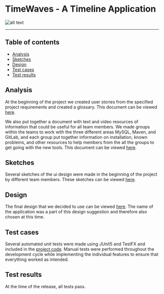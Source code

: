 # TimeWaves - A Timeline Application

![alt text](https://github.com/[username]/[reponame]/blob/[branch]/image.jpg?raw=true)

***
## Table of contents
- [Analysis](#analysis)
- [Sketches](#sketches)
- [Design](#design)
- [Test cases](#test-cases)
- [Test results](#test-results)

## Analysis
At the beginning of the project we created user stories from the specified project requirements and created a glossary. This document can be viewed [here](docs/analysis.pdf).

We also put together a document with text and video resources of information that could be useful for all team members. We made groups within the teams to work with the three different areas MySQL, Maven, and GitLab, and each group put together information on installation, known problems, and other resources to help members from the all the groups to get going with the new tools. This document can be viewed [here](docs/resources.pdf).

## Sketches
Several sketches of the ui design were made in the beginning of the project by different team members. These sketches can be viewed [here](docs/uisketches.pdf).

## Design
The final design that we decided to use can be viewed [here](https://www.figma.com/file/QxDnyqiQRIP2fZYlSg1zsa/TimeWaves?node-id=0%3A1). The name of the application was a part of this design suggestion and therefore also chosen at this time.

## Test cases
Several automated unit tests were made using JUnit5 and TestFX and included in the [project code](src/test/java).
Manual tests were performed throughout the development cycle while implementing the individual features to ensure that everything worked as intended.

## Test results
At the time of the release, all tests pass.